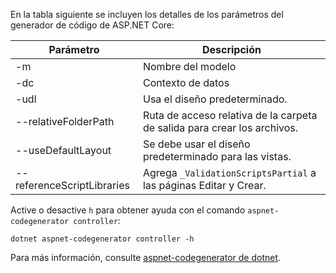 En la tabla siguiente se incluyen los detalles de los parámetros del generador de código de ASP.NET Core:

| Parámetro               | Descripción|
| ----------------- | ------------ |
| -m  | Nombre del modelo |
| -dc  | Contexto de datos |
| -udl | Usa el diseño predeterminado. |
| --relativeFolderPath | Ruta de acceso relativa de la carpeta de salida para crear los archivos. |
| --useDefaultLayout | Se debe usar el diseño predeterminado para las vistas. |
| --referenceScriptLibraries | Agrega `_ValidationScriptsPartial` a las páginas Editar y Crear. |

Active o desactive `h` para obtener ayuda con el comando `aspnet-codegenerator controller`:

```dotnetcli
dotnet aspnet-codegenerator controller -h
```

Para más información, consulte [aspnet-codegenerator de dotnet](xref:fundamentals/tools/dotnet-aspnet-codegenerator).
